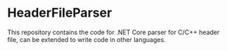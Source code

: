 # HeaderFileParser
This repository contains the code for .NET Core parser for C/C++ header file, can be extended to write code in other languages. 
